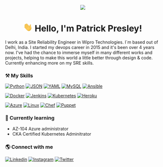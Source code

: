 <p align="center">
  <img src="https://github.com/thompsonemerson/thompsonemerson/raw/master/cover-thompson.png" height="200"/>
</p>
<h1 align="center"><img src="https://raw.githubusercontent.com/ABSphreak/ABSphreak/master/gifs/Hi.gif" width="30px"> Hello, I'm Patrick Presley! </h1>


I work as a Site Reliability Engineer in Wipro Technologies. I´m based out of Delhi, India.
I started my devops career in 2015 and it's been over 4 years now. I've had the chance to immerse myself in many different works and projects, helping to make this world a little better through design & code.
Currently enhancing more on  my SRE skills.

### ⚒️ My Skills 

[![Python](https://img.shields.io/badge/-python-white?style=flat&logo=python&link=https://github.com/patrickpresley084)](https://github.com/patrickpresley084)
[![JSON](https://img.shields.io/badge/-json-02569B?style=flat&logo=json&link=https://github.com/patrickpresley084)](https://github.com/patrickpresley084)
[![YAML](https://img.shields.io/badge/-YAML-02569B?style=flat&logo=YAML&link=https://github.com/patrickpresley084)](https://github.com/patrickpresley084)
[![MySQL](https://img.shields.io/badge/-MySQL-white?style=flat&logo=mysql&link=https://github.com/patrickpresley084)](https://github.com/patrickpresley084)
[![Ansible](https://img.shields.io/badge/-ansible-blue?style=flat&logo=ansible&link=https://github.com/patrickpresley084)](https://github.com/patrickpresley084) 

[![Docker](https://img.shields.io/badge/-Docker-white?style=flat&logo=docker&link=https://github.com/patrickpresley084)](https://github.com/patrickpresley084) 
[![Jenkins](https://img.shields.io/badge/-jenkins-white?style=flat&logo=jenkins&link=https://github.com/patrickpresley084)](https://github.com/patrickpresley084) 
[![Kubernetes](https://img.shields.io/badge/-kubernetes-white?style=flat&logo=kubernetes&link=https://github.com/patrickpresley084)](https://github.com/patrickpresley084)
[![Heroku](https://img.shields.io/badge/-Heroku-563D7C?style=flat&logo=heroku&link=https://github.com/patrickpresley084)](https://github.com/patrickpresley084) 

[![Azure](https://img.shields.io/badge/-azure-blue?style=flat&logo=azure&link=https://github.com/patrickpresley084)](https://github.com/patrickpresley084)
[![Linux](https://img.shields.io/badge/-linux-black?style=flat&logo=linux&link=https://github.com/patrickpresley084)](https://github.com/patrickpresley084)
[![Chef](https://img.shields.io/badge/-chef-black?style=flat&logo=chef&link=https://github.com/patrickpresley084)](https://github.com/patrickpresley084)
[![Puppet](https://img.shields.io/badge/-puppet-black?style=flat&logo=puppet&link=https://github.com/patrickpresley084)](https://github.com/patrickpresley084)

### 🌱 Currently learning 
- AZ-104 Azure administrator
- CKA Certified Kubernetes Adminitrator

### 🌎 Connect with me 
[![Linkedin](https://img.shields.io/badge/-linkedin-blue?style=flat&logo=linkedin&link=https://www.linkedin.com/in/patrickpresley084/)](https://www.linkedin.com/in/patrickpresley084/)
[![Instagram](https://img.shields.io/badge/-instagram-white?style=flat&logo=instagram&link=https://www.instagram.com/_cyb3rw0rm_/)](https://www.instagram.com/_cyb3rw0rm_/)
[![Twitter](https://img.shields.io/badge/-twitter-blue?style=flat&logo=twitter&link=https://twitter.com/cyb3rw0rm84)](https://twitter.com/cyb3rw0rm84)
